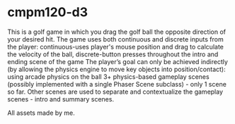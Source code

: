 # cmpm120-d3
This is a golf game in which you drag the golf ball the opposite direction of your desired hit.
The game uses both continuous and discrete inputs from the player: continuous-uses player's mouse position and drag to calculate the velocity of the ball, discrete-button presses throughout the intro and ending scene of the game
The player’s goal can only be achieved indirectly (by allowing the physics engine to move key objects into position/contact): using arcade physics on the ball
3+ physics-based gameplay scenes (possibly implemented with a single Phaser Scene subclass) - only 1 scene so far.
Other scenes are used to separate and contextualize the gameplay scenes - intro and summary scenes.

All assets made by me.
